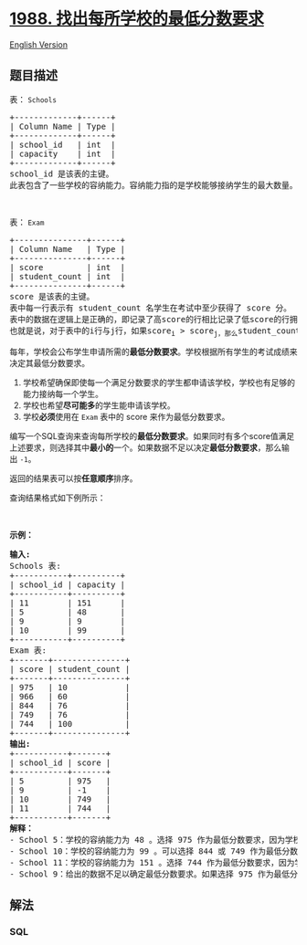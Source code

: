 # [1988. 找出每所学校的最低分数要求](https://leetcode.cn/problems/find-cutoff-score-for-each-school)

[English Version](/solution/1900-1999/1988.Find%20Cutoff%20Score%20for%20Each%20School/README_EN.md)

## 题目描述

<!-- 这里写题目描述 -->

<p>表：&nbsp;<code>Schools</code></p>

<pre>+-------------+------+
| Column Name | Type |
+-------------+------+
| school_id   | int  |
| capacity    | int  |
+-------------+------+
school_id 是该表的主键。
此表包含了一些学校的容纳能力。容纳能力指的是学校能够接纳学生的最大数量。
</pre>

<p>&nbsp;</p>

<p>表：&nbsp;<code>Exam</code></p>

<pre>+---------------+------+
| Column Name   | Type |
+---------------+------+
| score         | int  |
| student_count | int  |
+---------------+------+
score 是该表的主键。
表中每一行表示有 student_count 名学生在考试中至少获得了 score 分。
表中的数据在逻辑上是正确的，即记录了高score的行相比记录了低score的行拥有相同或更少的student_count。
也就是说，对于表中的i行与j行，如果score<sub>i</sub> &gt; score<sub>j，那么</sub>student_count<sub>i</sub> &lt;= student_count<sub>j</sub>
</pre>

<p>每年，学校会公布学生申请所需的<strong>最低分数要求</strong>。学校根据所有学生的考试成绩来决定其最低分数要求。</p>

<ol>
	<li>学校希望确保即使每一个满足分数要求的学生都申请该学校，学校也有足够的能力接纳每一个学生。</li>
	<li>学校也希望<strong>尽可能多</strong>的学生能申请该学校。</li>
	<li>学校<strong>必须</strong>使用在&nbsp;<code>Exam</code> 表中的 score 来作为最低分数要求。</li>
</ol>

<p>编写一个SQL查询来查询每所学校的<strong>最低分数要求</strong>。如果同时有多个score值满足上述要求，则选择其中<strong>最小的</strong>一个。如果数据不足以决定<strong>最低分数要求</strong>，那么输出&nbsp;<code>-1</code>。</p>

<p>返回的结果表可以按<strong>任意顺序</strong>排序。</p>

<p>查询结果格式如下例所示：</p>

<p>&nbsp;</p>

<p><strong>示例：</strong></p>

<pre><strong>输入:</strong>
Schools 表:
+-----------+----------+
| school_id | capacity |
+-----------+----------+
| 11        | 151      |
| 5         | 48       |
| 9         | 9        |
| 10        | 99       |
+-----------+----------+
Exam 表:
+-------+---------------+
| score | student_count |
+-------+---------------+
| 975   | 10            |
| 966   | 60            |
| 844   | 76            |
| 749   | 76            |
| 744   | 100           |
+-------+---------------+
<strong>输出:</strong>
+-----------+-------+
| school_id | score |
+-----------+-------+
| 5         | 975   |
| 9         | -1    |
| 10        | 749   |
| 11        | 744   |
+-----------+-------+
<b>解释：</b> 
- School 5：学校的容纳能力为 48 。选择 975 作为最低分数要求，因为学校最多会收到 10 份申请，这在学校的容纳能力以内。
- School 10：学校的容纳能力为 99 。可以选择 844 或 749 作为最低分数要求，因为学校最多会收到 76 份申请，这在学校的容纳能力以内。又因为 749 是所有可选项中最小的，因此我们选择 749 。
- School 11：学校的容纳能力为 151 。选择 744 作为最低分数要求，因为学校最多会收到 100 份申请，这在学校的容纳能力以内。
- School 9：给出的数据不足以确定最低分数要求。如果选择 975 作为最低分数要求，学校可能会收到 10 份申请，然而学校的容纳能力只有 9 。我们没有关于更高分数的信息，因此我们返回 -1 。
</pre>

## 解法

<!-- 这里可写通用的实现逻辑 -->

<!-- tabs:start -->

### **SQL**

<!-- 这里可写当前语言的特殊实现逻辑 -->

```sql

```

<!-- tabs:end -->
